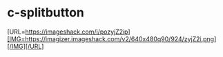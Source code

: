 # c-splitbutton
[URL=https://imageshack.com/i/pozyjZ2ip][IMG=https://imagizer.imageshack.com/v2/640x480q90/924/zyjZ2i.png][/IMG][/URL]
